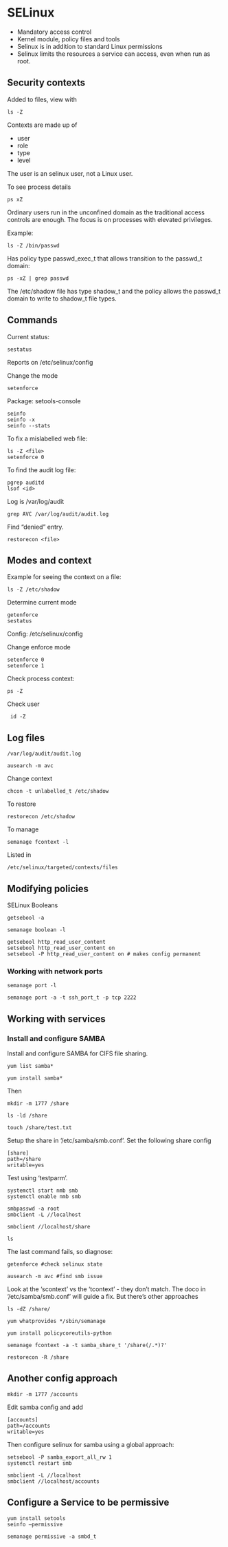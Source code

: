 # SELinux

- Mandatory access control
- Kernel module, policy files and tools
- Selinux is in addition to standard Linux permissions
- Selinux limits the resources a service can access, even when run as root.

## Security contexts

Added to files, view with

    ls -Z

Contexts are made up of

- user
- role
- type
- level

The user is an selinux user, not a Linux user.

To see process details

    ps xZ

Ordinary users run in the unconfined domain as the traditional access controls are enough. The focus is on processes with elevated privileges.

Example:

    ls -Z /bin/passwd

Has policy type passwd_exec_t that allows transition to the passwd_t domain:

    ps -xZ | grep passwd

The /etc/shadow file has type shadow_t and the policy allows the passwd_t domain to write to shadow_t file types.

## Commands

Current status:

    sestatus

Reports on /etc/selinux/config

Change the mode

    setenforce

Package: setools-console

    seinfo
    seinfo -x
    seinfo --stats

To fix a mislabelled web file:

    ls -Z <file>
    setenforce 0
    
To find the audit log file:

    pgrep auditd
    lsof <id>
    
Log is /var/log/audit

    grep AVC /var/log/audit/audit.log

Find “denied” entry.

    restorecon <file>
    

## Modes and context

Example for seeing the context on a file:

    ls -Z /etc/shadow

Determine current mode

    getenforce
    sestatus

Config: /etc/selinux/config

Change enforce mode

    setenforce 0
    setenforce 1

Check process context:

    ps -Z

Check user

     id -Z

## Log files

    /var/log/audit/audit.log

    ausearch -m avc
    

Change context

    chcon -t unlabelled_t /etc/shadow 

To restore

    restorecon /etc/shadow

To manage

    semanage fcontext -l

Listed in

    /etc/selinux/targeted/contexts/files

## Modifying policies

SELinux Booleans

    getsebool -a

    semanage boolean -l

    getsebool http_read_user_content
    setsebool http_read_user_content on
    setsebool -P http_read_user_content on # makes config permanent 

### Working with network ports

    semanage port -l

    semanage port -a -t ssh_port_t -p tcp 2222
    
## Working with services

### Install and configure SAMBA

Install and configure SAMBA for CIFS file sharing.

    yum list samba*
    
    yum install samba*
    
Then

    mkdir -m 1777 /share
    
    ls -ld /share
    
    touch /share/test.txt
    
Setup the share in ‘/etc/samba/smb.conf’. Set the following share config

    [share]
    path=/share
    writable=yes
    
Test using ‘testparm’.

    systemctl start nmb smb
    systemctl enable nmb smb
    
    smbpasswd -a root
    smbclient -L //localhost
    
    smbclient //localhost/share
    
    ls
    
The last command fails, so diagnose:

    getenforce #check selinux state
    
    ausearch -m avc #find smb issue
    
Look at the ‘scontext’ vs the ‘tcontext’ - they don’t match. The doco in ‘/etc/samba/smb.conf’ will guide a fix. But there’s other approaches

    ls -dZ /share/
    
    yum whatprovides */sbin/semanage
    
    yum install policycoreutils-python
    
    semanage fcontext -a -t samba_share_t '/share(/.*)?'
    
    restorecon -R /share

## Another config approach

    mkdir -m 1777 /accounts
    
Edit samba config and add

    [accounts]
    path=/accounts
    writable=yes
    
Then configure selinux for samba using a global approach:

    setsebool -P samba_export_all_rw 1
    systemctl restart smb
    
    smbclient -L //localhost
    smbclient //localhost/accounts

## Configure a Service to be permissive

    yum install setools
    seinfo —permissive
    
    semanage permissive -a smbd_t
    
    


